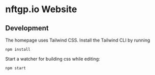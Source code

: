# nftgp.io Website

## Development

The homepage uses Tailwind CSS.
Install the Tailwind CLI by running

```
npm install
```

Start a watcher for building css while editing:

```
npm start
```
